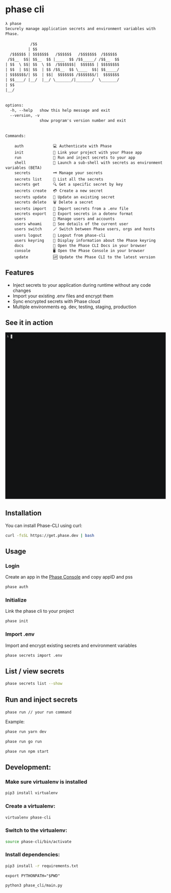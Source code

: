 # phase cli

```
λ phase
Securely manage application secrets and environment variables with Phase.

           /$$
          | $$
  /$$$$$$ | $$$$$$$   /$$$$$$   /$$$$$$$  /$$$$$$
 /$$__  $$| $$__  $$ |____  $$ /$$_____/ /$$__  $$
| $$  \ $$| $$  \ $$  /$$$$$$$|  $$$$$$ | $$$$$$$$
| $$  | $$| $$  | $$ /$$__  $$ \____  $$| $$_____/
| $$$$$$$/| $$  | $$|  $$$$$$$ /$$$$$$$/|  $$$$$$$
| $$____/ |__/  |__/ \_______/|_______/  \_______/
| $$
|__/


options:
  -h, --help   show this help message and exit
  --version, -v
               show program's version number and exit


Commands:

    auth             💻 Authenticate with Phase
    init             🔗 Link your project with your Phase app
    run              🚀 Run and inject secrets to your app
    shell            🐚 Launch a sub-shell with secrets as environment variables (BETA)
    secrets          🗝️ Manage your secrets
    secrets list     📇 List all the secrets
    secrets get      🔍 Get a specific secret by key
    secrets create   💳 Create a new secret
    secrets update   📝 Update an existing secret
    secrets delete   🗑️ Delete a secret
    secrets import   📩 Import secrets from a .env file
    secrets export   🥡 Export secrets in a dotenv format
    users            👥 Manage users and accounts
    users whoami     🙋 See details of the current user
    users switch     🪄 Switch between Phase users, orgs and hosts
    users logout     🏃 Logout from phase-cli
    users keyring    🔐 Display information about the Phase keyring
    docs             📖 Open the Phase CLI Docs in your browser
    console          🖥️ Open the Phase Console in your browser
    update           🆙 Update the Phase CLI to the latest version
```

## Features

- Inject secrets to your application during runtime without any code changes
- Import your existing .env files and encrypt them
- Sync encrypted secrets with Phase cloud
- Multiple environments eg. dev, testing, staging, production

## See it in action

[![asciicast](media/phase-cli-demo.gif)](asciinema-cli-demo)

## Installation

You can install Phase-CLI using curl:

```bash
curl -fsSL https://get.phase.dev | bash
```

## Usage

### Login

Create an app in the [Phase Console](https://console.phase.dev) and copy appID and pss

```bash
phase auth
```

### Initialize

Link the phase cli to your project

```bash
phase init
```

### Import .env

Import and encrypt existing secrets and environment variables

```bash
phase secrets import .env
```

## List / view secrets

```bash
phase secrets list --show
```

## Run and inject secrets

`phase run // your run command`

Example:

```bash
phase run yarn dev
```

```bash
phase run go run
```

```bash
phase run npm start
```

## Development:

### Make sure virtualenv is installed

```bash
pip3 install virtualenv

```

### Create a virtualenv:

```bash
virtualenv phase-cli
```

### Switch to the virtualenv:

```bash
source phase-cli/bin/activate
```

### Install dependencies:

```bash
pip3 install -r requirements.txt
```

```
export PYTHONPATH="$PWD"
```

```bash
python3 phase_cli/main.py
```
